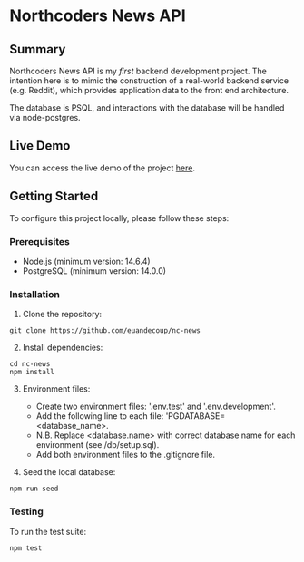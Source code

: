 # Northcoders News API

## Summary

Northcoders News API is my *first* backend development project. The intention here is to mimic the construction of a real-world backend service (e.g. Reddit), which provides application data to the front end architecture.

The database is PSQL, and interactions with the database will be handled via node-postgres.

## Live Demo

You can access the live demo of the project [here](https://nc-news-8had.onrender.com/api).

## Getting Started

To configure this project locally, please follow these steps:

### Prerequisites

- Node.js (minimum version: 14.6.4)
- PostgreSQL (minimum version: 14.0.0)

### Installation

1. Clone the repository:

```
git clone https://github.com/euandecoup/nc-news
```

2. Install dependencies:

```
cd nc-news
npm install
```

3. Environment files:
    * Create two environment files: '.env.test' and '.env.development'. 
    * Add the following line to each file: 'PGDATABASE=<database_name>.
    * N.B. Replace <database.name> with correct database name for each environment (see /db/setup.sql).
    * Add both environment files to the .gitignore file.

4. Seed the local database:

```
npm run seed
```

### Testing

To run the test suite:

```
npm test
```
